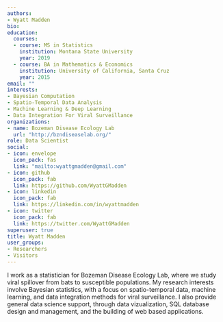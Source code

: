```yaml
---
authors:
- Wyatt Madden
bio:
education:
  courses:
  - course: MS in Statistics
    institution: Montana State University
    year: 2019
  - course: BA in Mathematics & Economics
    institution: University of California, Santa Cruz
    year: 2015
email: ""
interests:
- Bayesian Computation
- Spatio-Temporal Data Analysis
- Machine Learning & Deep Learning
- Data Integration For Viral Surveillance 
organizations:
- name: Bozeman Disease Ecology Lab
  url: "http://bzndiseaselab.org/"
role: Data Scientist
social:
- icon: envelope
  icon_pack: fas
  link: "mailto:wyattgmadden@gmail.com"
- icon: github
  icon_pack: fab
  link: https://github.com/WyattGMadden
- icon: linkedin
  icon_pack: fab
  link: https://linkedin.com/in/wyattmadden
- icon: twitter
  icon_pack: fab
  link: https://twitter.com/WyattGMadden
superuser: true
title: Wyatt Madden
user_groups:
- Researchers
- Visitors
---
```




I work as a statistician for Bozeman Disease Ecology Lab, where we study viral spillover from bats to susceptible populations. My research interests involve Bayesian statistics, with a focus on spatio-temporal data, machine learning, and data integration methods for viral surveillance. I also provide general data science support, through data vizualization, SQL database design and management, and the building of web based applications. 
